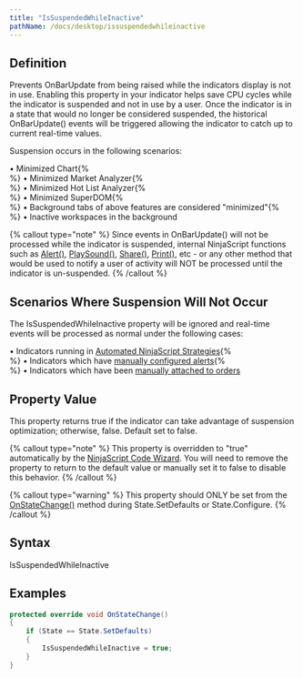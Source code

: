 ```yaml
---
title: "IsSuspendedWhileInactive"
pathName: /docs/desktop/issuspendedwhileinactive
---
```


## Definition

Prevents OnBarUpdate from being raised while the indicators display is not in use. Enabling this property in your indicator helps save CPU cycles while the indicator is suspended and not in use by a user. Once the indicator is in a state that would no longer be considered suspended, the historical OnBarUpdate() events will be triggered allowing the indicator to catch up to current real-time values.

Suspension occurs in the following scenarios:

&bull; Minimized Chart{% <br> %}
&bull; Minimized Market Analyzer{% <br> %}
&bull; Minimized Hot List Analyzer{% <br> %}
&bull; Minimized SuperDOM{% <br> %}
&bull; Background tabs of above features are considered "minimized"{% <br> %}
&bull; Inactive workspaces in the background

{% callout type="note" %}
Since events in OnBarUpdate() will not be processed while the indicator is suspended, internal NinjaScript functions such as [Alert()](/docs/desktop/alert), [PlaySound()](/docs/desktop/playsound), [Share()](/docs/desktop/share), [Print()](/docs/desktop/print), etc - or any other method that would be used to notify a user of activity will NOT be processed until the indicator is un-suspended.
{% /callout %}

## Scenarios Where Suspension Will Not Occur

The IsSuspendedWhileInactive property will be ignored and real-time events will be processed as normal under the following cases:

&bull; Indicators running in [Automated NinjaScript Strategies](/docs/desktop/running_a_ninjascript_strategy){% <br> %}
&bull; Indicators which have [manually configured alerts](/docs/desktop/alerts_dialog){% <br> %}
&bull; Indicators which have been [manually attached to orders](/docs/desktop/attachingorderstoindicators)

## Property Value

This property returns true if the indicator can take advantage of suspension optimization; otherwise, false. Default set to false.

{% callout type="note" %}
This property is overridden to "true" automatically by the [NinjaScript Code Wizard](/docs/desktop/ns_wizard). You will need to remove the property to return to the default value or manually set it to false to disable this behavior.
{% /callout %}

{% callout type="warning" %}
This property should ONLY be set from the [OnStateChange()](/docs/desktop/onstatechange) method during State.SetDefaults or State.Configure.
{% /callout %}

## Syntax

IsSuspendedWhileInactive

## Examples

```csharp
protected override void OnStateChange()
{
    if (State == State.SetDefaults)
    {
        IsSuspendedWhileInactive = true;
    }
}
```
